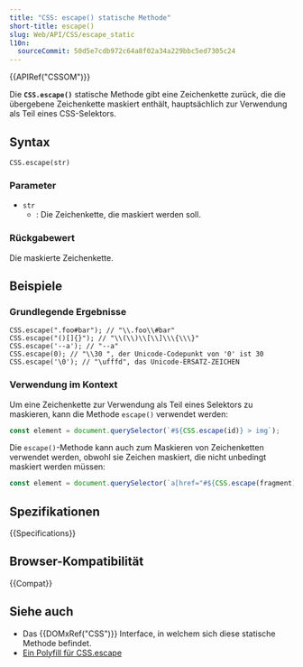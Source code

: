 ```yaml
---
title: "CSS: escape() statische Methode"
short-title: escape()
slug: Web/API/CSS/escape_static
l10n:
  sourceCommit: 50d5e7cdb972c64a8f02a34a229bbc5ed7305c24
---
```


{{APIRef("CSSOM")}}

Die **`CSS.escape()`** statische Methode gibt eine Zeichenkette zurück, die die übergebene Zeichenkette maskiert enthält, hauptsächlich zur Verwendung als Teil eines CSS-Selektors.

## Syntax

```js-nolint
CSS.escape(str)
```

### Parameter

- `str`
  - : Die Zeichenkette, die maskiert werden soll.

### Rückgabewert

Die maskierte Zeichenkette.

## Beispiele

### Grundlegende Ergebnisse

<!-- Hinweis: die {} müssen dreifach-escaped werden, einmal für Yari -->

```js-nolint
CSS.escape(".foo#bar"); // "\\.foo\\#bar"
CSS.escape("()[]{}"); // "\\(\\)\\[\\]\\\{\\\}"
CSS.escape('--a'); // "--a"
CSS.escape(0); // "\\30 ", der Unicode-Codepunkt von '0' ist 30
CSS.escape('\0'); // "\ufffd", das Unicode-ERSATZ-ZEICHEN
```

### Verwendung im Kontext

Um eine Zeichenkette zur Verwendung als Teil eines Selektors zu maskieren, kann die Methode `escape()` verwendet werden:

```js
const element = document.querySelector(`#${CSS.escape(id)} > img`);
```

Die `escape()`-Methode kann auch zum Maskieren von Zeichenketten verwendet werden, obwohl sie Zeichen maskiert, die nicht unbedingt maskiert werden müssen:

```js
const element = document.querySelector(`a[href="#${CSS.escape(fragment)}"]`);
```

## Spezifikationen

{{Specifications}}

## Browser-Kompatibilität

{{Compat}}

## Siehe auch

- Das {{DOMxRef("CSS")}} Interface, in welchem sich diese statische Methode befindet.
- [Ein Polyfill für CSS.escape](https://github.com/mathiasbynens/CSS.escape/blob/master/css.escape.js)
